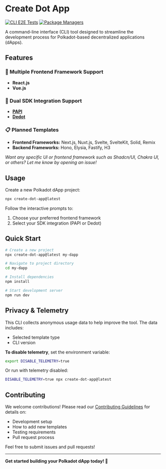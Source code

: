 # Create Dot App

[![CLI E2E Tests](https://github.com/preschian/create-dot-app/actions/workflows/cli-tests.yml/badge.svg)](https://github.com/preschian/create-dot-app/actions/workflows/cli-tests.yml)
[![Package Managers](https://github.com/preschian/create-dot-app/actions/workflows/package-manager.yml/badge.svg)](https://github.com/preschian/create-dot-app/actions/workflows/package-manager.yml)

A command-line interface (CLI) tool designed to streamline the development process for Polkadot-based decentralized applications (dApps).

## Features

### 🚀 Multiple Frontend Framework Support
- **React.js**
- **Vue.js**

### 🔗 Dual SDK Integration Support
- **[PAPI](https://papi.how/)**
- **[Dedot](https://docs.dedot.dev/)**

### 📋 Planned Templates

- **Frontend Frameworks:** Next.js, Nuxt.js, Svelte, SvelteKit, Solid, Remix
- **Backend Frameworks:** Hono, Elysia, Fastify, H3

*Want any specific UI or frontend framework such as Shadcn/UI, Chakra UI, or others? Let me know by opening an issue!*

## Usage

Create a new Polkadot dApp project:

```bash
npx create-dot-app@latest
```

Follow the interactive prompts to:
1. Choose your preferred frontend framework
2. Select your SDK integration (PAPI or Dedot)

## Quick Start

```bash
# Create a new project
npx create-dot-app@latest my-dapp

# Navigate to project directory
cd my-dapp

# Install dependencies
npm install

# Start development server
npm run dev
```

## Privacy & Telemetry

This CLI collects anonymous usage data to help improve the tool. The data includes:
- Selected template type
- CLI version

**To disable telemetry**, set the environment variable:

```bash
export DISABLE_TELEMETRY=true
```

Or run with telemetry disabled:

```bash
DISABLE_TELEMETRY=true npx create-dot-app@latest
```

## Contributing

We welcome contributions! Please read our [Contributing Guidelines](CONTRIBUTING.md) for details on:

- Development setup
- How to add new templates
- Testing requirements
- Pull request process

Feel free to submit issues and pull requests!

---

**Get started building your Polkadot dApp today! 🚀**

